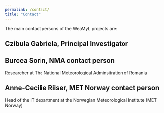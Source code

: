 ```yaml
---
permalink: /contact/
title: "Contact"
---
```


The main contact persons of the WeaMyL projects are:
## Czibula Gabriela, Principal Investigator


## Burcea Sorin, NMA contact person
Researcher at The National Meteorological Adminsitration of Romania

## Anne-Cecilie Riiser, MET Norway contact person
Head of the IT department at the Norwegian Meteorological Institute (MET Norway)

